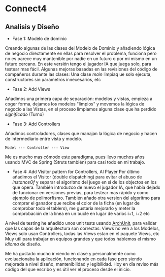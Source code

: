 # Connect4

## Analisis y Diseño 

- Fase 1: Modelo de dominio

Creando algunas de las clases del Modelo de Dominio y añadiendo lógica de negocio directamente en ellas para resolver el problema, funciona pero no es parece muy mantenible por nadie en un futuro o por mi mismo en un futuro cercano. En este versión tengo el jugador IA que juega solo, para testear mas fácil.
Algunas mejoras basadas en las revisiones del código de compañeros durante las clases: Una clase _main_ limpiaq ue solo ejecuta, constructores sin parametros innecesarios, etc 

- Fase 2: Add Views

Añadimos una primera capa de separación: modelos y vistas, empieza a coger forma, dejamos los modelos "limpios" y movemos la lógica de negocio a las Vistas, en el proceso limpiamos alguna clase que ha perdido _significado_ (Turno)

- Fase 3: Add Controllers

Añadimos controladores, clases que manajan la lógica de negocio y hacen de intermediario entre vista y modelo.

    Model --- Controller --- View

Me es mucho mas cómodo este paradigma, pues llevo muchos años usando MVC de Spring (Struts también) para casi todo en mi trabajo. 

- Fase 4: Add Visitor pattern for Controllers, AI Player
Por último añadimos el Visitor (double dispatching) para evitar el abuso de _instanceOf_ y separar el algoritmo del juego en si de los objectos en los que opera. También introduzco de nuevo el jugador IA, que había dejado de funcionar en versiones previas, para testear mas rápido y como ejemplo de polimorfismo. También añado otra version del algoritmo para comprar el ganador que recibe el color de la ficha (en lugar de comprobar todo el tablero), me gustaría mejorarlo y meter la comprobación de la línea en un bucle en lugar de varios i+1, i+2 etc

A nivel de testing he añadido unos unit tests usando [ArchUnit](https://www.archunit.org/), para validar que las capas de la arquitectura son correctas: Views no ven a los Modelos, Views solo usan Controllers, todas las Views estan en el paquete Views, etc 
Muy util para trabajar en equipos grandes y que todos hablemos el mismo _idioma_ de diseño.

Me ha gustado mucho ir viendo en clase y personalmente como evoluacionaba la aplicación, funcionando en cada fase pero siendo mejorada a nivel diseño, mantenibilidad y legibilidad. Hoy en día reviso más código del que escribo y es útil ver el proceso desde el inicio.
